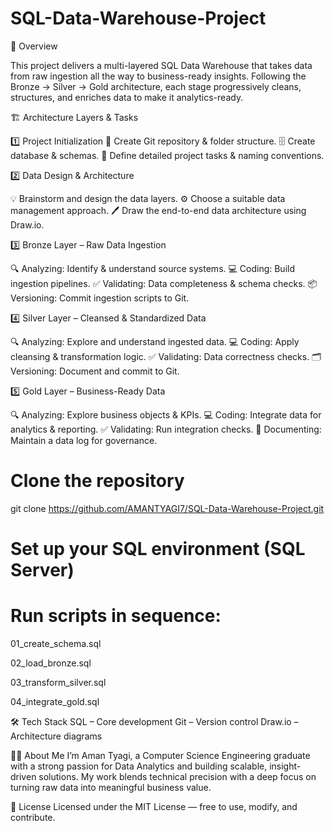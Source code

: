 # SQL-Data-Warehouse-Project

📌 Overview

This project delivers a multi-layered SQL Data Warehouse that takes data from raw ingestion all the way to business-ready insights.
Following the Bronze → Silver → Gold architecture, each stage progressively cleans, structures, and enriches data to make it analytics-ready.

🏗 Architecture Layers & Tasks

1️⃣ Project Initialization
📂 Create Git repository & folder structure.
🗄 Create database & schemas.
📝 Define detailed project tasks & naming conventions.

2️⃣ Data Design & Architecture

💡 Brainstorm and design the data layers.
⚙ Choose a suitable data management approach.
🖊 Draw the end-to-end data architecture using Draw.io.

3️⃣ Bronze Layer – Raw Data Ingestion

🔍 Analyzing: Identify & understand source systems.
💻 Coding: Build ingestion pipelines.
✅ Validating: Data completeness & schema checks.
📦 Versioning: Commit ingestion scripts to Git.

4️⃣ Silver Layer – Cleansed & Standardized Data

🔍 Analyzing: Explore and understand ingested data.
💻 Coding: Apply cleansing & transformation logic.
✅ Validating: Data correctness checks.
🗂 Versioning: Document and commit to Git.

5️⃣ Gold Layer – Business-Ready Data

🔍 Analyzing: Explore business objects & KPIs.
💻 Coding: Integrate data for analytics & reporting.
✅ Validating: Run integration checks.
📝 Documenting: Maintain a data log for governance.

# Clone the repository
git clone https://github.com/AMANTYAGI7/SQL-Data-Warehouse-Project.git

# Set up your SQL environment (SQL Server)

# Run scripts in sequence:
01_create_schema.sql

02_load_bronze.sql

03_transform_silver.sql

04_integrate_gold.sql

🛠 Tech Stack
SQL – Core development
Git – Version control
Draw.io – Architecture diagrams

👨‍💻 About Me
I’m Aman Tyagi, a Computer Science Engineering graduate with a strong passion for Data Analytics and building scalable, insight-driven solutions. My work blends technical precision with a deep focus on turning raw data into meaningful business value.

📄 License
Licensed under the MIT License — free to use, modify, and contribute.
